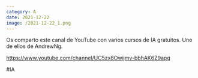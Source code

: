 ```yaml
--- 
category: A 
date: 2021-12-22 
image: /2021-12-22_1.png 
--- 
```


Os comparto este canal de YouTube con varios cursos de IA gratuitos. Uno de ellos de AndrewNg.

https://www.youtube.com/channel/UC5zx8Owijmv-bbhAK6Z9apg

#IA